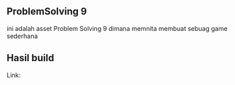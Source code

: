 ## ProblemSolving 9
ini adalah asset Problem Solving 9 dimana memnita membuat sebuag game sederhana
## Hasil build
Link:

